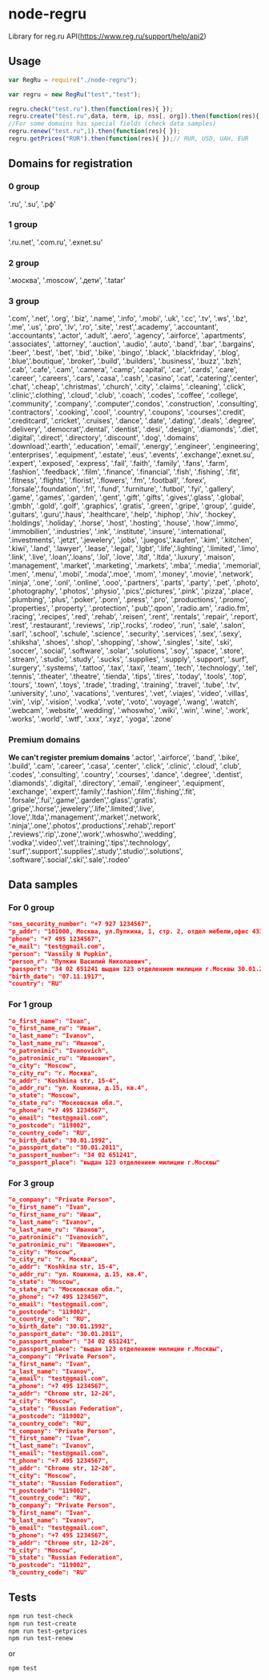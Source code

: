 # node-regru
Library for reg.ru API(https://www.reg.ru/support/help/api2)

## Usage

```javascript
var RegRu = require("./node-regru");

var regru = new RegRu("test","test");

regru.check("test.ru").then(function(res){ });
regru.create("test.ru",data, term, ip, nss[, org]).then(function(res){ });//org for organisation
//For some domains has special fields (check data samples)
regru.renew("test.ru",1).then(function(res){ });
regru.getPrices("RUR").then(function(res){ });// RUR, USD, UAH, EUR
```

## Domains for registration

### 0 group

'.ru', '.su', '.рф'

### 1 group

'.ru.net', '.com.ru', '.exnet.su'

### 2 group

'.москва', '.moscow', '.дети', '.tatar'

### 3 group

'.com', '.net', '.org', '.biz', '.name', '.info', '.mobi', '.uk', '.cc', 
'.tv', '.ws', '.bz', '.me', '.us', '.pro', '.lv', '.ro', '.site', 
'.rest','.academy', '.accountant', '.accountants', '.actor', 
'.adult', '.aero', '.agency', '.airforce', '.apartments', '.associates', 
'.attorney', '.auction', '.audio', '.auto', '.band', '.bar', '.bargains', 
'.beer', '.best', '.bet', '.bid', '.bike', '.bingo', '.black', '.blackfriday', 
'.blog', '.blue','.boutique', '.broker', '.build', '.builders', '.business', 
'.buzz', '.bzh', '.cab', '.cafe', '.cam', '.camera', '.camp', '.capital', 
'.car', '.cards', '.care', '.career', '.careers', '.cars', '.casa', '.cash', 
'.casino', '.cat', '.catering','.center', '.chat', '.cheap', '.christmas', 
'.church', '.city', '.claims', '.cleaning', '.click', '.clinic','.clothing', 
'.cloud', '.club', '.coach', '.codes', '.coffee', '.college', '.community', 
'.company', '.computer','.condos', '.construction', '.consulting', '.contractors', 
'.cooking', '.cool', '.country', '.coupons', '.courses','.credit', '.creditcard', 
'.cricket', '.cruises', '.dance', '.date', '.dating', '.deals', '.degree', 
'.delivery', '.democrat','.dental', '.dentist', '.desi', '.design', '.diamonds', 
'.diet', '.digital', '.direct', '.directory', '.discount', '.dog', '.domains', 
'.download','.earth', '.education', '.email', '.energy', '.engineer', 
'.engineering', '.enterprises', '.equipment', '.estate', '.eus', '.events', 
'.exchange','.exnet.su', '.expert', '.exposed', '.express', '.fail', '.faith', 
'.family', '.fans', '.farm', '.fashion', '.feedback', '.film', '.finance', 
'.financial', '.fish', '.fishing', '.fit', '.fitness', '.flights', '.florist', 
'.flowers', '.fm', '.football', '.forex', '.forsale','.foundation', '.frl', 
'.fund', '.furniture', '.futbol', '.fyi', '.gallery', '.game', '.games', 
'.garden', '.gent', '.gift', '.gifts', '.gives','.glass', '.global', '.gmbh', 
'.gold', '.golf', '.graphics', '.gratis', '.green', '.gripe', '.group', 
'.guide', '.guitars', '.guru','.haus', '.healthcare', '.help', '.hiphop', 
'.hiv', '.hockey', '.holdings', '.holiday', '.horse', '.host', '.hosting', 
'.house', '.how','.immo', '.immobilien', '.industries', '.ink', '.institute', 
'.insure', '.international', '.investments', '.jetzt', '.jewelery', '.jobs', 
'.juegos','.kaufen', '.kim', '.kitchen', '.kiwi', '.land', '.lawyer', 
'.lease', '.legal', '.lgbt', '.life','.lighting', '.limited', '.limo', 
'.link', '.live', '.loan','.loans', '.lol', '.love', '.ltd', '.ltda', 
'.luxury', '.maison', '.management', '.market', '.marketing', '.markets', 
'.mba', '.media', '.memorial', '.men', '.menu', '.mobi', '.moda','.moe', 
'.mom', '.money', '.movie', '.network', '.ninja', '.one', '.onl', '.online', 
'.ooo', '.partners', '.parts', '.party', '.pet', '.photo', '.photography', 
'.photos', '.physio', '.pics','.pictures', '.pink', '.pizza', '.place', 
'.plumbing', '.plus', '.poker', '.porn', '.press', '.pro', '.productions', 
'.promo', '.properties', '.property', '.protection', '.pub','.qpon', 
'.radio.am', '.radio.fm', '.racing', '.recipes', '.red', '.rehab', '.reisen', 
'.rent', '.rentals', '.repair', '.report', '.rest', '.restaurant', '.reviews', 
'.rip','.rocks', '.rodeo', '.run', '.sale', '.salon', '.sarl', '.school', 
'.schule', '.science', '.security', '.services', '.sex', '.sexy', '.shiksha', 
'.shoes', '.shop', '.shopping', '.show', '.singles', '.site', '.ski', '.soccer', 
'.social', '.software', '.solar', '.solutions', '.soy', '.space', '.store', 
'.stream', '.studio', '.study', '.sucks', '.supplies', '.supply', '.support', 
'.surf', '.surgery', '.systems', '.tattoo', '.tax', '.taxi', '.team', '.tech', 
'.technology', '.tel', '.tennis', '.theater', '.theatre', '.tienda', '.tips', 
'.tires', '.today', '.tools', '.top', '.tours', '.town', '.toys', '.trade', 
'.trading', '.training', '.travel', '.tube', '.tv', '.university', '.uno', 
'.vacations', '.ventures', '.vet', '.viajes', '.video', '.villas', '.vin', 
'.vip', '.vision', '.vodka', '.vote', '.voto', '.voyage', '.wang', '.watch', 
'.webcam', '.website', '.wedding', '.whoswho', '.wiki', '.win', '.wine', 
'.work', '.works', '.world', '.wtf', '.xxx', '.xyz', '.yoga', '.zone'

### Premium domains
**We can't register premium domains**
'.actor', '.airforce', '.band', '.bike', '.build', '.cam', 
'.career', '.casa', '.center', '.click', '.clinic', '.cloud', 
'.club', '.codes', '.consulting', '.country', '.courses', 
'.dance', '.degree', '.dentist', '.diamonds', '.digital', 
'.directory', '.email', '.engineer', '.equipment', '.exchange', 
'.expert','.family','.fashion','.film','.fishing','.fit',
'.forsale','.fui','.game','.garden','.glass','.gratis',
'.gripe','.horse','.jewelery','.life','.limited','.live',
'.love','.ltda','.management','.market','.network',
'.ninja','.one','.photos','.productions','.rehab','.report'
,'.reviews','.rip','.zone','.work','.whoswho','.wedding',
'.vodka','.video','.vet','.training','.tips','.technology',
'.surf','.support','.supplies','.study','.studio','.solutions',
'.software','.social','.ski','.sale','.rodeo'

## Data samples
### For 0 group
```json
"sms_security_number": "+7 927 1234567",
"p_addr": "101000, Москва, ул.Пупкина, 1, стр. 2, отдел мебели,офис 433 (для В. Лоханкина)",
"phone": "+7 495 1234567",
"e_mail": "test@gmail.com",
"person": "Vassily N Pupkin",
"person_r": "Пупкин Василий Николаевич",
"passport": "34 02 651241 выдан 123 отделением милиции г.Москвы 30.01.2011",
"birth_date": "07.11.1917",
"country": "RU"
```

### For 1 group
```json
"o_first_name": "Ivan",
"o_first_name_ru": "Иван",
"o_last_name": "Ivanov",
"o_last_name_ru": "Иванов",
"o_patronimic": "Ivanovich",
"o_patronimic_ru": "Иванович",
"o_city": "Moscow",
"o_city_ru": "г. Москва",
"o_addr": "Koshkina str, 15-4",
"o_addr_ru": "ул. Кошкина, д.15, кв.4",
"o_state": "Moscow",
"o_state_ru": "Московская обл.",
"o_phone": "+7 495 1234567",
"o_email": "test@gmail.com",
"o_postcode": "119002",
"o_country_code": "RU",
"o_birth_date": "30.01.1992",
"o_passport_date": "30.01.2011",
"o_passport_number": "34 02 651241",
"o_passport_place": "выдан 123 отделением милиции г.Москвы"
```

### For 3 group
```json
"o_company": "Private Person",
"o_first_name": "Ivan",
"o_first_name_ru": "Иван",
"o_last_name": "Ivanov",
"o_last_name_ru": "Иванов",
"o_patronimic": "Ivanovich",
"o_patronimic_ru": "Иванович",
"o_city": "Moscow",
"o_city_ru": "г. Москва",
"o_addr": "Koshkina str, 15-4",
"o_addr_ru": "ул. Кошкина, д.15, кв.4",
"o_state": "Moscow",
"o_state_ru": "Московская обл.",
"o_phone": "+7 495 1234567",
"o_email": "test@gmail.com",
"o_postcode": "119002",
"o_country_code": "RU",
"o_birth_date": "30.01.1992",
"o_passport_date": "30.01.2011",
"o_passport_number": "34 02 651241",
"o_passport_place": "выдан 123 отделением милиции г.Москвы",
"a_company": "Private Person",
"a_first_name": "Ivan",
"a_last_name": "Ivanov",
"a_email": "test@gmail.com",
"a_phone": "+7 495 1234567",
"a_addr": "Chrome str, 12-26",
"a_city": "Moscow",
"a_state": "Russian Federation",
"a_postcode": "119002",
"a_country_code": "RU",
"t_company": "Private Person",
"t_first_name": "Ivan",
"t_last_name": "Ivanov",
"t_email": "test@gmail.com",
"t_phone": "+7 495 1234567",
"t_addr": "Chrome str, 12-26",
"t_city": "Moscow",
"t_state": "Russian Federation",
"t_postcode": "119002",
"t_country_code": "RU",
"b_company": "Private Person",
"b_first_name": "Ivan",
"b_last_name": "Ivanov",
"b_email": "test@gmail.com",
"b_phone": "+7 495 1234567",
"b_addr": "Chrome str, 12-26",
"b_city": "Moscow",
"b_state": "Russian Federation",
"b_postcode": "119002",
"b_country_code": "RU"
```
## Tests

```bash
npm run test-check
npm run test-create
npm run test-getprices
npm run test-renew
```
or
```bash
npm test
```

